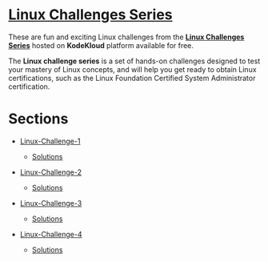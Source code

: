 # [Linux Challenges Series](https://kodekloud.com/courses/linux-challenges/)

These are fun and exciting Linux challenges from the __[Linux Challenges Series](https://kodekloud.com/courses/linux-challenges/)__ hosted on **KodeKloud** platform available for free. 

The **Linux challenge series** is a set of hands-on challenges designed to test your mastery of Linux concepts, and will help you get ready to obtain Linux certifications, such as the Linux Foundation Certified System Administrator certification.


# Sections

- [Linux-Challenge-1](https://kodekloud.com/topic/linux-challenge-1/)
   - [Solutions](https://github.com/kodekloudhub/linux-challenges/tree/main/linux-challenge-1)

- [Linux-Challenge-2](https://kodekloud.com/topic/linux-challenge-2/)
  - [Solutions](https://github.com/kodekloudhub/linux-challenges/tree/main/linux-challenge-2)

- [Linux-Challenge-3](https://kodekloud.com/topic/linux-challenge-3/)
  - [Solutions](https://github.com/kodekloudhub/linux-challenges/tree/main/linux-challenge-3)

- [Linux-Challenge-4](https://kodekloud.com/topic/linux-challenge-4/)
  - [Solutions](https://github.com/kodekloudhub/linux-challenges/tree/main/linux-challenge-4)


